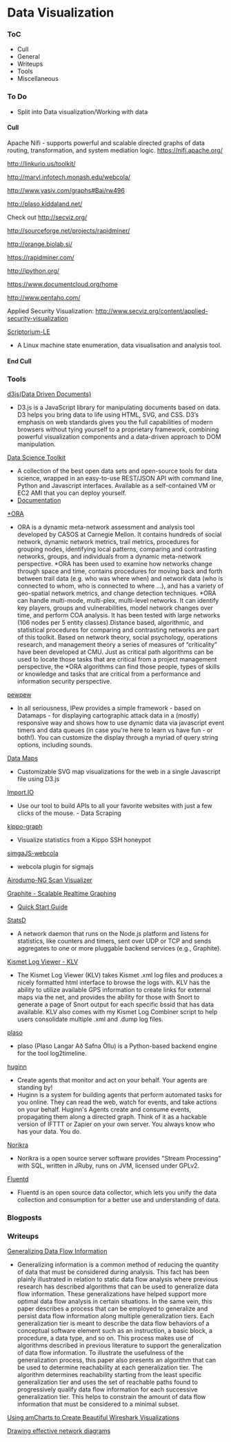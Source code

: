 # Data Visualization



### ToC
* Cull
* General
* Writeups
* Tools
* Miscellaneous






### To Do
* Split into Data visualization/Working with data


#### Cull

Apache Nifi - supports powerful and scalable directed graphs of data routing, transformation, and system mediation logic.
https://nifi.apache.org/

http://linkurio.us/toolkit/

http://marvl.infotech.monash.edu/webcola/

http://www.yasiv.com/graphs#Bai/rw496

http://plaso.kiddaland.net/

Check out http://secviz.org/

http://sourceforge.net/projects/rapidminer/

http://orange.biolab.si/

https://rapidminer.com/


http://ipython.org/

https://www.documentcloud.org/home

http://www.pentaho.com/

Applied Security Visualization: http://www.secviz.org/content/applied-security-visualization

[Scriptorium-LE](https://github.com/imifos/Scriptorium-LE/)
* A Linux machine state enumeration, data visualisation and analysis tool.

#### End Cull

### Tools

[d3js(Data Driven Documents)](http://d3js.org/)
* D3.js is a JavaScript library for manipulating documents based on data. D3 helps you bring data to life using HTML, SVG, and CSS. D3’s emphasis on web standards gives you the full capabilities of modern browsers without tying yourself to a proprietary framework, combining powerful visualization components and a data-driven approach to DOM manipulation. 

[Data Science Toolkit](https://github.com/petewarden/dstk)
* A collection of the best open data sets and open-source tools for data science, wrapped in an easy-to-use REST/JSON API with command line, Python and Javascript interfaces. Available as a self-contained VM or EC2 AMI that you can deploy yourself.
* [Documentation](http://www.datasciencetoolkit.org/developerdocs)

[*ORA](http://www.casos.cs.cmu.edu/projects/ora/)
* ORA is a dynamic meta-network assessment and analysis tool developed by CASOS at Carnegie Mellon.  It contains hundreds of social network, dynamic network metrics, trail metrics, procedures for grouping nodes, identifying local patterns, comparing and contrasting networks, groups, and individuals from a dynamic meta-network perspective. *ORA has been used to examine how networks change through space and time,  contains procedures for moving back and forth between trail data (e.g. who was where when) and network data (who is connected to whom,  who is connected to where …),  and has a variety of geo-spatial network metrics, and change detection techniques.  *ORA can handle multi-mode, multi-plex, multi-level networks.  It can identify key players, groups and vulnerabilities, model network changes over time, and perform COA analysis.  It has been tested with large networks (106 nodes per 5 entity classes).Distance based, algorithmic, and statistical procedures for comparing and contrasting networks are part of this toolkit.  Based on network theory, social psychology, operations research, and management theory a series of measures of “criticality” have been developed at CMU.  Just as critical path algorithms can be used to locate those tasks that are critical from a project management perspective, the *ORA algorithms can find those people, types of skills or knowledge and tasks that are critical from a performance and information security perspective. 

[pewpew](https://github.com/hrbrmstr/pewpew)
* In all seriousness, IPew provides a simple framework - based on Datamaps - for displaying cartographic attack data in a (mostly) responsive way and shows how to use dynamic data via javascript event timers and data queues (in case you're here to learn vs have fun - or both!). You can customize the display through a myriad of query string options, including sounds.

[Data Maps](https://datamaps.github.io/)
* Customizable SVG map visualizations for the web in a single Javascript file using D3.js

[Import.IO](https://import.io/)
* Use our tool to build APIs to all your favorite websites with just a few clicks of the mouse.  - Data Scraping

[kippo-graph](https://github.com/ikoniaris/kippo-graph)
* Visualize statistics from a Kippo SSH honeypot 

[simgaJS-webcola](https://github.com/qinfchen/sigmajs-webcola)
* webcola plugin for sigmajs 

[Airodump-NG Scan Visualizer](http://hackoftheday.securitytube.net/2015/03/airodump-ng-scan-visualizer-ver-01.html)	

[Graphite - Scalable Realtime Graphing](http://graphite.wikidot.com/start) 
* [Quick Start Guide](http://graphite.wikidot.com/quickstart-guide)

[StatsD](https://github.com/etsy/statsd/)
* A network daemon that runs on the Node.js platform and listens for statistics, like counters and timers, sent over UDP or TCP and sends aggregates to one or more pluggable backend services (e.g., Graphite).

[Kismet Log Viewer - KLV](http://mindflip.org/klv/)
* The Kismet Log Viewer (KLV) takes Kismet .xml log files and produces a nicely formatted html interface to browse the logs with. KLV has the ability to utilize available GPS information to create links for external maps via the net, and provides the ability for those with Snort to generate a page of Snort output for each specific bssid that has data available. KLV also comes with my Kismet Log Combiner script to help users consolidate multiple .xml and .dump log files.

[plaso](https://github.com/log2timeline/plaso)
* plaso (Plaso Langar Að Safna Öllu) is a Python-based backend engine for the tool log2timeline. 

[huginn](https://github.com/huginn/huginn)
* Create agents that monitor and act on your behalf. Your agents are standing by!
* Huginn is a system for building agents that perform automated tasks for you online. They can read the web, watch for events, and take actions on your behalf. Huginn's Agents create and consume events, propagating them along a directed graph. Think of it as a hackable version of IFTTT or Zapier on your own server. You always know who has your data. You do.


[Norikra](http://norikra.github.io/)
* Norikra is a open source server software provides "Stream Processing" with SQL, written in JRuby, runs on JVM, licensed under GPLv2.

[Fluentd](https://www.fluentd.org/architecture)
* Fluentd is an open source data collector, which lets you unify the data collection and consumption for a better use and understanding of data.







### Blogposts






### Writeups

[Generalizing Data Flow Information](http://uninformed.org/?v=all&a=34&t=sumry)
* Generalizing information is a common method of reducing the quantity of data that must be considered during analysis. This fact has been plainly illustrated in relation to static data flow analysis where previous research has described algorithms that can be used to generalize data flow information. These generalizations have helped support more optimal data flow analysis in certain situations. In the same vein, this paper describes a process that can be employed to generalize and persist data flow information along multiple generalization tiers. Each generalization tier is meant to describe the data flow behaviors of a conceptual software element such as an instruction, a basic block, a procedure, a data type, and so on. This process makes use of algorithms described in previous literature to support the generalization of data flow information. To illustrate the usefulness of the generalization process, this paper also presents an algorithm that can be used to determine reachability at each generalization tier. The algorithm determines reachability starting from the least specific generalization tier and uses the set of reachable paths found to progressively qualify data flow information for each successive generalization tier. This helps to constrain the amount of data flow information that must be considered to a minimal subset. 

[Using amCharts to Create Beautiful Wireshark Visualizations](http://www.thevisiblenetwork.com/2015/03/19/using-amcharts-to-create-beautiful-wireshark-visualizations/)

[Drawing effective network diagrams](https://www.auvik.com/media/blog/effective-network-diagrams/)
